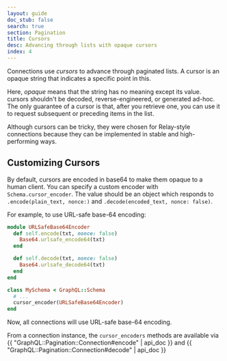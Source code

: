 ```yaml
---
layout: guide
doc_stub: false
search: true
section: Pagination
title: Cursors
desc: Advancing through lists with opaque cursors
index: 4
---
```


Connections use _cursors_ to advance through paginated lists. A cursor is an opaque string that indicates a specific point in this.

Here, _opaque_ means that the string has no meaning except its value. cursors shouldn't be decoded, reverse-engineered, or generated ad-hoc. The only guarantee of a cursor is that, after you retrieve one, you can use it to request subsequent or preceding items in the list.

Although cursors can be tricky, they were chosen for Relay-style connections because they can be implemented in stable and high-performing ways.

## Customizing Cursors

By default, cursors are encoded in base64 to make them opaque to a human client. You can specify a custom encoder with `Schema.cursor_encoder`. The value should be an object which responds to `.encode(plain_text, nonce:)` and `.decode(encoded_text, nonce: false)`.

For example, to use URL-safe base-64 encoding:

```ruby
module URLSafeBase64Encoder
  def self.encode(txt, nonce: false)
    Base64.urlsafe_encode64(txt)
  end

  def self.decode(txt, nonce: false)
    Base64.urlsafe_decode64(txt)
  end
end

class MySchema < GraphQL::Schema
  # ...
  cursor_encoder(URLSafeBase64Encoder)
end
```

Now, all connections will use URL-safe base-64 encoding.

From a connection instance, the `cursor_encoders` methods are available via {{ "GraphQL::Pagination::Connection#encode" | api_doc }} and {{ "GraphQL::Pagination::Connection#decode" | api_doc }}
